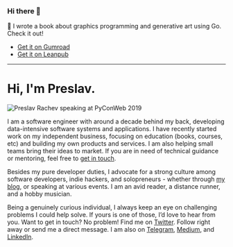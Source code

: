 ### Hi there 👋

🎉 I wrote a book about graphics programming and generative art using Go. Check it out!
- [Get it on Gumroad](https://gumroad.com/l/generative-art-in-golang)
- [Get it on Leanpub](https://leanpub.com/generative-art-in-golang)

---

# Hi, I'm Preslav.

![Preslav Rachev speaking at PyConWeb 2019]([https://preslav.me/content/images/size/w1140/2020/06/me-2.jpg](https://preslav.me/img/preslav_hu752f8e7becab6a21e985cd5baa3fbb5f_71955_1320x0_resize_q75_box.jpg))

I am a software engineer with around a decade behind my back, developing data-intensive software systems and applications. I have recently started work on my independent business, focusing on education (books, courses, etc) and building my own products and services. I am also helping small teams bring their ideas to market. If you are in need of technical guidance or mentoring, feel free to [get in touch](https://tally.so/r/mOavMw).

Besides my pure developer duties, I advocate for a strong culture among software developers, indie hackers, and solopreneurs - whether through [my blog](https://preslav.me), or speaking at various events. I am an avid reader, a distance runner, and a hobby musician.

Being a genuinely curious individual, I always keep an eye on challenging problems I could help solve. If yours is one of those, I’d love to hear from you. Want to get in touch? No problem! Find me on [Twitter](https://twitter.com/preslavrachev). Follow right away or send me a direct message. I am also on [Telegram](https://t.me/preslavrachev), [Medium](https://medium.com/@preslavrachev), and [LinkedIn](https://www.linkedin.com/in/preslavrachev/).
